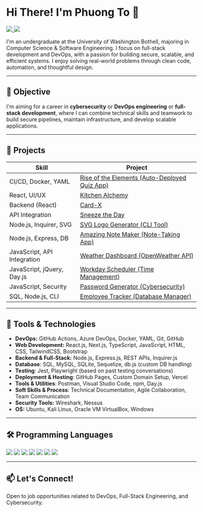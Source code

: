 # Hi There! I'm Phuong To 👋

<a href="https://www.linkedin.com/in/phuong-y-to/">
  <img src="https://img.shields.io/badge/-LinkedIn-0072b1?&style=for-the-badge&logo=linkedin&logoColor=white" />
</a>
<a href="https://github.com/phuongtoVN/my-react-portfolio.git">
  <img src="https://img.shields.io/badge/-Portfolio-FFD700?&style=for-the-badge&logo=googledocs&logoColor=white" />
</a>

I'm an undergraduate at the University of Washington Bothell, majoring in Computer Science & Software Engineering. I focus on full-stack development and DevOps, with a passion for building secure, scalable, and efficient systems. I enjoy solving real-world problems through clean code, automation, and thoughtful design.

---

## 💼 Objective

I'm aiming for a career in **cybersecurity** or **DevOps engineering** or **full-stack development**, where I can combine technical skills and teamwork to build secure pipelines, maintain infrastructure, and develop scalable applications.

---

## 🚀 Projects

| Skill                | Project |
|---------------------|---------|
| CI/CD, Docker, YAML | [Rise of the Elements (Auto-Deployed Quiz App)](https://github.com/phuongtoVN/devops-pipeline-template) |
| React, UI/UX        | [Kitchen Alchemy](https://github.com/Zed-CSP/codeConnoisseurs) |
| Backend (React)     | [Card-X](https://github.com/escotoj/Card-X) |
| API Integration     | [Sneeze the Day](https://github.com/Zed-CSP/dangerForce-Proj-1) |
| Node.js, Inquirer, SVG      | [SVG Logo Generator (CLI Tool)](https://github.com/phuongtoVN/SVG-logo-maker) |
| Node.js, Express, DB        | [Amazing Note Maker (Note-Taking App)](https://github.com/phuongtoVN/amazing-note-makerr) |
| JavaScript, API Integration | [Weather Dashboard (OpenWeather API)](https://github.com/phuongtoVN/weather_dashboard) |
| JavaScript, jQuery, Day.js  | [Workday Scheduler (Time Management)](https://github.com/phuongtoVN/Workday-schedule) |
| JavaScript, Security        | [Password Generator (Cybersecurity)](https://github.com/phuongtoVN/Generate-password) |
| SQL, Node.js, CLI           | [Employee Tracker (Database Manager)](https://github.com/phuongtoVN/employee-trackerr) |


---

## 🧰 Tools & Technologies

- **DevOps:** GitHub Actions, Azure DevOps, Docker, YAML, Git, GitHub
- **Web Development:** React.js, Next.js, TypeScript, JavaScript, HTML, CSS, TailwindCSS, Bootstrap
- **Backend & Full-Stack:** Node.js, Express.js, REST APIs, Inquirer.js
- **Database**: SQL, MySQL, SQLite, Sequelize, db.js (custom DB handling)
- **Testing**: Jest, Playwright (based on past testing conversations)
- **Deployment & Hosting**: GitHub Pages, Custom Domain Setup, Vercel
- **Tools & Utilities**: Postman, Visual Studio Code, npm, Day.js
- **Soft Skills & Process**: Technical Documentation, Agile Collaboration, Team Communication
- **Security Tools:** Wireshark, Nessus
- **OS:** Ubuntu, Kali Linux, Oracle VM VirtualBox, Windows

---

## 🛠 Programming Languages

<a href="https://www.python.org"><img src="https://img.shields.io/badge/-Python-3776AB?style=for-the-badge&logo=Python&logoColor=white"/></a>
<a href="https://isocpp.org/"><img src="https://img.shields.io/badge/-C++-00599C?style=for-the-badge&logo=C%2B%2B&logoColor=white"/></a>
<a href="https://www.java.com/"><img src="https://img.shields.io/badge/-Java-007396?style=for-the-badge&logo=Java&logoColor=white"/></a>
<a href="https://developer.mozilla.org/en-US/docs/Web/JavaScript"><img src="https://img.shields.io/badge/-JavaScript-F7DF1E?style=for-the-badge&logo=JavaScript&logoColor=black"/></a>
<a href="https://www.gnu.org/software/bash/"><img src="https://img.shields.io/badge/-Bash-4EAA25?style=for-the-badge&logo=GNU-Bash&logoColor=white"/></a>
<a href="https://en.wikipedia.org/wiki/SQL"><img src="https://img.shields.io/badge/-SQL-003B57?style=for-the-badge&logo=MySQL&logoColor=white"/></a>
<a href="https://www.latex-project.org/"><img src="https://img.shields.io/badge/-LaTeX-008080?style=for-the-badge&logo=latex&logoColor=white"/></a>


---

## 📫 Let's Connect!
Open to job opportunities related to DevOps, Full-Stack Engineering, and Cybersecurity.
